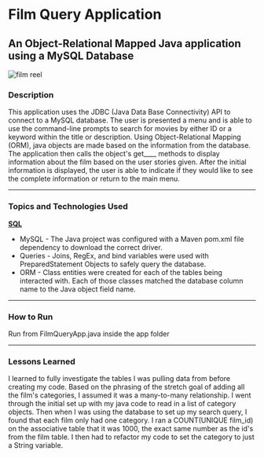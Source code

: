 # Film Query Application
## An Object-Relational Mapped Java application using a MySQL Database
<img src="http://clipart-library.com/images/6ip5kEGKT.jpg" alt="film reel"/>

### Description
This application uses the JDBC (Java Data Base Connectivity) API to connect to a MySQL database. The user is presented a menu and is able to use the command-line prompts to search for movies by either ID or a keyword within the title or description. Using Object-Relational Mapping (ORM), java objects are made based on the information from the database. The application then calls the object's get____ methods to display information about the film based on the user stories given. After the initial information is displayed, the user is able to indicate if they would like to see the complete information or return to the main menu.

---

### Topics and Technologies Used
<u><strong>SQL</strong></u>
- MySQL - The Java project was configured with a Maven pom.xml file dependency to download the correct driver. 
- Queries - Joins, RegEx, and bind variables were used with PreparedStatement Objects to safely query the database.
- ORM - Class entities were created for each of the tables being interacted with. Each of those classes matched the database column name to the Java object field name. 


---

### How to Run
Run from FilmQueryApp.java inside the app folder

---

### Lessons Learned
I learned to fully investigate the tables I was pulling data from before creating my code. Based on the phrasing of the stretch goal of adding all the film's categories, I assumed it was a many-to-many relationship. I went through the initial set up with my java code to read in a list of category objects. Then when I was using the database to set up my search query, I found that each film only had one category. I ran a COUNT(UNIQUE film_id) on the associative table that it was 1000, the exact same number as the id's from the film table. I then had to refactor my code to set the category to just a String variable.